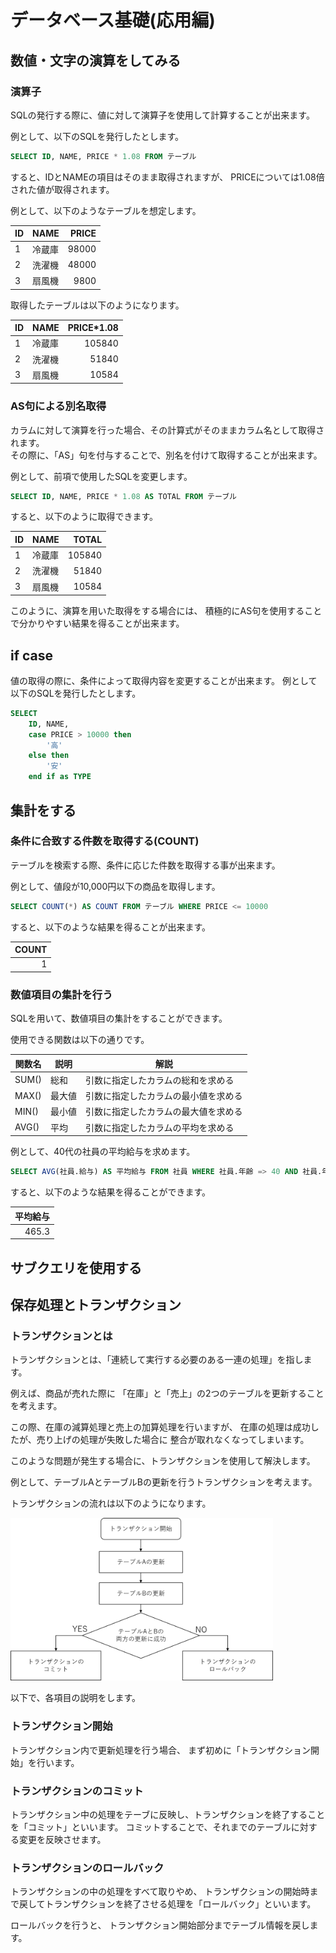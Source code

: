 # データベース基礎(応用編)

## 数値・文字の演算をしてみる

### 演算子

SQLの発行する際に、値に対して演算子を使用して計算することが出来ます。

例として、以下のSQLを発行したとします。

```sql
SELECT ID, NAME, PRICE * 1.08 FROM テーブル
```

すると、IDとNAMEの項目はそのまま取得されますが、
PRICEについては1.08倍された値が取得されます。

例として、以下のようなテーブルを想定します。

|ID|NAME|PRICE|
|--|---|--:|
|1|冷蔵庫| 98000|
|2|洗濯機| 48000|
|3|扇風機| 9800|

取得したテーブルは以下のようになります。

|ID|NAME|PRICE*1.08|
|--|---|---:|
|1|冷蔵庫| 105840|
|2|洗濯機| 51840|
|3|扇風機| 10584|

### AS句による別名取得

カラムに対して演算を行った場合、その計算式がそのままカラム名として取得されます。  
その際に、「AS」句を付与することで、別名を付けて取得することが出来ます。

例として、前項で使用したSQLを変更します。

```sql
SELECT ID, NAME, PRICE * 1.08 AS TOTAL FROM テーブル
```

すると、以下のように取得できます。

|ID|NAME|TOTAL|
|--|---|---:|
|1|冷蔵庫| 105840|
|2|洗濯機| 51840|
|3|扇風機| 10584|

このように、演算を用いた取得をする場合には、
積極的にAS句を使用することで分かりやすい結果を得ることが出来ます。

## if case

値の取得の際に、条件によって取得内容を変更することが出来ます。
例として以下のSQLを発行したとします。

```sql
SELECT
    ID, NAME, 
    case PRICE > 10000 then
        '高'
    else then
        '安'
    end if as TYPE
```

## 集計をする

### 条件に合致する件数を取得する(COUNT)

テーブルを検索する際、条件に応じた件数を取得する事が出来ます。

例として、値段が10,000円以下の商品を取得します。

```sql
SELECT COUNT(*) AS COUNT FROM テーブル WHERE PRICE <= 10000
```

すると、以下のような結果を得ることが出来ます。

|COUNT|
|---:|
|1|

### 数値項目の集計を行う

SQLを用いて、数値項目の集計をすることができます。

使用できる関数は以下の通りです。

| 関数名 | 説明 | 解説 | 
|--|--|--|
|SUM()| 総和   | 引数に指定したカラムの総和を求める |
|MAX()| 最大値 | 引数に指定したカラムの最小値を求める|
|MIN()| 最小値 | 引数に指定したカラムの最大値を求める|
|AVG()| 平均   | 引数に指定したカラムの平均を求める|

例として、40代の社員の平均給与を求めます。

```sql
SELECT AVG(社員.給与) AS 平均給与 FROM 社員 WHERE 社員.年齢 => 40 AND 社員.年齢 < 50
```

すると、以下のような結果を得ることができます。

|平均給与 |
|---:|
|465.3|

## サブクエリを使用する

## 保存処理とトランザクション

### トランザクションとは

トランザクションとは、「連続して実行する必要のある一連の処理」を指します。

例えば、商品が売れた際に
「在庫」と「売上」の2つのテーブルを更新することを考えます。

この際、在庫の減算処理と売上の加算処理を行いますが、
在庫の処理は成功したが、売り上げの処理が失敗した場合に
整合が取れなくなってしまいます。

このような問題が発生する場合に、トランザクションを使用して解決します。

例として、テーブルAとテーブルBの更新を行うトランザクションを考えます。

トランザクションの流れは以下のようになります。

<img src="./shots/database/database_transaction_flow.png" width="420">

以下で、各項目の説明をします。

### トランザクション開始

トランザクション内で更新処理を行う場合、
まず初めに「トランザクション開始」を行います。

### トランザクションのコミット

トランザクション中の処理をテーブに反映し、トランザクションを終了することを「コミット」といいます。
コミットすることで、それまでのテーブルに対する変更を反映させます。

### トランザクションのロールバック

トランザクションの中の処理をすべて取りやめ、
トランザクションの開始時まで戻してトランザクションを終了させる処理を「ロールバック」といいます。

ロールバックを行うと、
トランザクション開始部分までテーブル情報を戻します。
